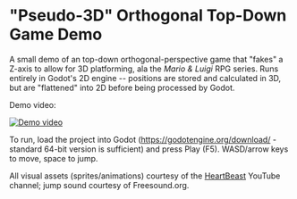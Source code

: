 # "Pseudo-3D" Orthogonal Top-Down Game Demo

A small demo of an top-down orthogonal-perspective game that "fakes" a Z-axis to allow for 3D platforming, ala the *Mario & Luigi* RPG series.
Runs entirely in Godot's 2D engine -- positions are stored and calculated in 3D, but are "flattened" into 2D before being processed by Godot.

Demo video:

[![Demo video](http://img.youtube.com/vi/qo-z3azpkgM/0.jpg)](https://www.youtube.com/watch?v=qo-z3azpkgM)

To run, load the project into Godot (https://godotengine.org/download/ - standard 64-bit version is sufficient) and press Play (F5). WASD/arrow keys to move, space to jump.

All visual assets (sprites/animations) courtesy of the [HeartBeast](https://www.youtube.com/user/uheartbeast) YouTube channel; jump sound courtesy of Freesound.org.
